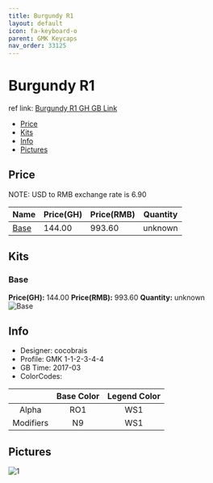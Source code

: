 ```yaml
---
title: Burgundy R1
layout: default
icon: fa-keyboard-o
parent: GMK Keycaps
nav_order: 33125
---
```


# Burgundy R1

ref link: [Burgundy R1 GH GB Link](https://geekhack.org/index.php?topic=87995.0)

* [Price](#price)
* [Kits](#kits)
* [Info](#info)
* [Pictures](#pictures)


## Price  
NOTE: USD to RMB exchange rate is 6.90

| Name          | Price(GH)    |  Price(RMB) | Quantity |
| ------------- | ------------ |  ---------- | -------- |
|[Base](#base)|144.00|993.60|unknown|


## Kits
### Base
**Price(GH):** 144.00    **Price(RMB):** 993.60    **Quantity:** unknown  
<img src="{{ 'assets/images/gmk-keycaps/burgundyr1/kits_pics/base.png' | relative_url }}" alt="Base" class="image featured">


## Info
* Designer: cocobrais
* Profile: GMK 1-1-2-3-4-4
* GB Time: 2017-03
* ColorCodes: 

| |Base Color     | Legend Color
| :-------------: | :-------------: | :------------:
|Alpha|RO1|WS1
|Modifiers|N9|WS1


## Pictures
<img src="{{ 'assets/images/gmk-keycaps/burgundyr2/rendering_pics/1.jpg' | relative_url }}" alt="1" class="image featured">
